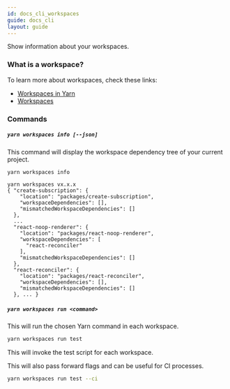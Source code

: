```yaml
---
id: docs_cli_workspaces
guide: docs_cli
layout: guide
---
```


<p class="lead">Show information about your workspaces.</p>

### What is a workspace? <a class="toc" id="toc-what-is-a-workspace" href="#toc-what-is-a-workspace"></a>

To learn more about workspaces, check these links:

- [Workspaces in Yarn]({{url_base}}/blog/2017/08/02/introducing-workspaces)
- [Workspaces]({{url_base}}/docs/workspaces)

### Commands <a class="toc" id="toc-commands" href="#toc-commands"></a>

##### `yarn workspaces info [--json]` <a class="toc" id="toc-yarn-workspaces-info" href="#toc-yarn-workspaces-info"></a>

This command will display the workspace dependency tree of your current project.

```sh
yarn workspaces info
```

```
yarn workspaces vx.x.x
{ "create-subscription": {
    "location": "packages/create-subscription",
    "workspaceDependencies": [],
    "mismatchedWorkspaceDependencies": []
  },
  ...
  "react-noop-renderer": {
    "location": "packages/react-noop-renderer",
    "workspaceDependencies": [
      "react-reconciler"
    ],
    "mismatchedWorkspaceDependencies": []
  },
  "react-reconciler": {
    "location": "packages/react-reconciler",
    "workspaceDependencies": [],
    "mismatchedWorkspaceDependencies": []
  }, ... }
```

##### `yarn workspaces run <command>` <a class="toc" id="toc-yarn-workspaces-run" href="#toc-yarn-workspaces-run"></a>

This will run the chosen Yarn command in each workspace.

```sh
yarn workspaces run test
```

This will invoke the test script for each workspace.

This will also pass forward flags and can be useful for CI processes.

```sh
yarn workspaces run test --ci
```
